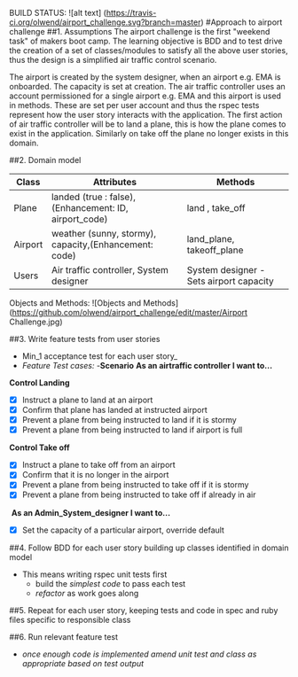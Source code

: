  BUILD STATUS: ![alt text] (https://travis-ci.org/olwend/airport_challenge.svg?branch=master)
#Approach to airport challenge 
##1. Assumptions 
The airport challenge is the first "weekend task" of makers boot camp. The learning objective is BDD and to test drive the creation of a set of classes/modules to satisfy all the above user stories, thus the design is a simplified air traffic control scenario. 

The airport is created by the system designer, when an airport e.g. EMA is onboarded. The capacity is set at creation.
The air traffic controller uses an account permissioned for a single airport e.g. EMA and this airport is used in methods.
These are set per user account and thus the rspec tests represent how the user story interacts with the application.
The first action of air traffic controller will be to land a plane, this is how the plane comes to exist in the application.
Similarly on take off the plane no longer exists in this domain. 

##2. Domain model

Class | Attributes| Methods
------------ | ------------- |------------
Plane| landed (true : false),(Enhancement: ID, airport_code) |land , take_off
Airport | weather (sunny, stormy), capacity,(Enhancement: code)|land_plane, takeoff_plane
Users | Air traffic controller, System designer| System designer - Sets airport capacity

Objects and Methods: 
![Objects and Methods](https://github.com/olwend/airport_challenge/edit/master/Airport Challenge.jpg)

##3. Write feature tests from user stories
  - Min_1 acceptance test for each user story_
  - _Feature Test cases:_
  -__Scenario__
  __As an airtraffic controller I want to...__
  
  __Control Landing__
  - [X] Instruct a plane to land at an airport
  - [X] Confirm that plane has landed at instructed airport
  - [X] Prevent a plane from being instructed to land if it is stormy 
  - [X] Prevent a plane from being instructed to land if airport is full

  __Control Take off__
  - [X] Instruct a plane to take off from an airport
  - [X] Confirm that it is no longer in the airport
  - [X] Prevent a plane from being instructed to take off if it is stormy 
  - [X] Prevent a plane from being instructed to take off if already in air
  
  __As an Admin_System_designer I want to...__
  - [X] Set the capacity of a particular airport, override default

##4. Follow BDD for each user story building up classes identified in domain model
  -  This means writing rspec unit tests first
      * build the _simplest code_ to pass each test
      * _refactor_ as work goes along
       
##5. Repeat for each user story, keeping tests and code in spec and ruby files specific to responsible class

##6. Run relevant feature test
  - _once enough code is implemented_
         _amend unit test and class as appropriate based on test output_
